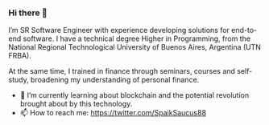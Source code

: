 ### Hi there 👋

I’m SR Software Engineer with experience developing solutions for end-to-end software. I have a technical degree Higher in Programming, from the National Regional Technological University of Buenos Aires, Argentina (UTN FRBA).

At the same time, I trained in finance through seminars, courses and self-study, broadening my understanding of personal finance.

* 🌱 I’m currently learning about blockchain and the potential revolution brought about by this technology.
* 📫 How to reach me: https://twitter.com/SpaikSaucus88

<!--
**SpaikSaucus/SpaikSaucus** is a ✨ _special_ ✨ repository because its `README.md` (this file) appears on your GitHub profile.

Here are some ideas to get you started:

- 🔭 I’m currently working on ...
- 🌱 I’m currently learning ...
- 👯 I’m looking to collaborate on ...
- 🤔 I’m looking for help with ...
- 💬 Ask me about ...
- 📫 How to reach me: ...
- 😄 Pronouns: ...
- ⚡ Fun fact: ...
-->
